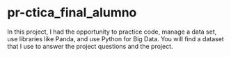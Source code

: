 # pr-ctica_final_alumno

In this project, I had the opportunity to practice code, manage a data set, use libraries like Panda, and use Python for Big Data.
You will find a dataset that I use to answer the project questions and the project. 
